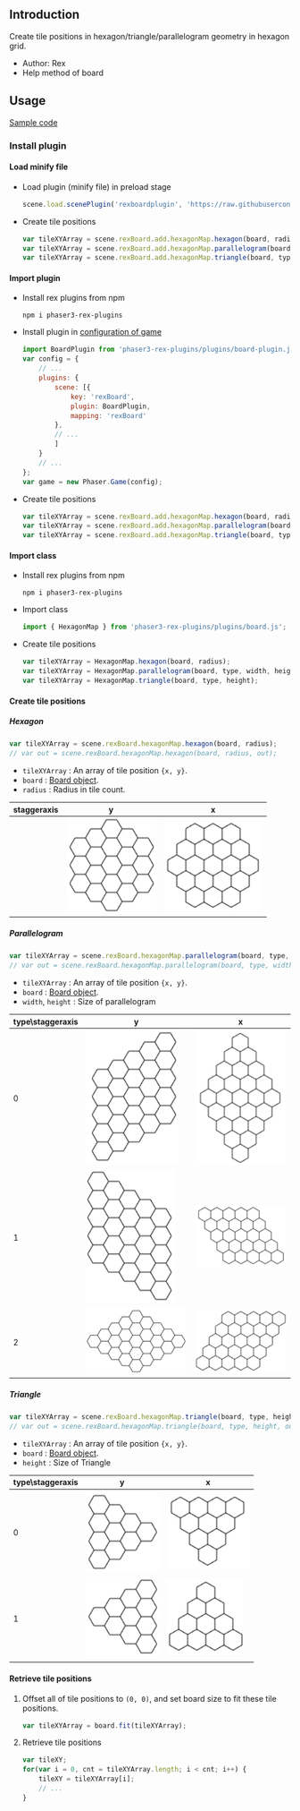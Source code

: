 ## Introduction

Create tile positions in hexagon/triangle/parallelogram geometry in hexagon grid. 

- Author: Rex
- Help method of board

## Usage

[Sample code](https://github.com/rexrainbow/phaser3-rex-notes/tree/master/examples/board-hexagonmap)

### Install plugin

#### Load minify file

- Load plugin (minify file) in preload stage
    ```javascript
    scene.load.scenePlugin('rexboardplugin', 'https://raw.githubusercontent.com/rexrainbow/phaser3-rex-notes/master/dist/rexboardplugin.min.js', 'rexBoard', 'rexBoard');
    ```
- Create tile positions
    ```javascript
    var tileXYArray = scene.rexBoard.add.hexagonMap.hexagon(board, radius);
    var tileXYArray = scene.rexBoard.add.hexagonMap.parallelogram(board, type, width, height);
    var tileXYArray = scene.rexBoard.add.hexagonMap.triangle(board, type, height);
    ```

#### Import plugin

- Install rex plugins from npm
    ```
    npm i phaser3-rex-plugins
    ```
- Install plugin in [configuration of game](game.md#configuration)
    ```javascript
    import BoardPlugin from 'phaser3-rex-plugins/plugins/board-plugin.js';
    var config = {
        // ...
        plugins: {
            scene: [{
                key: 'rexBoard',
                plugin: BoardPlugin,
                mapping: 'rexBoard'
            },
            // ...
            ]
        }
        // ...
    };
    var game = new Phaser.Game(config);
    ```
- Create tile positions
    ```javascript
    var tileXYArray = scene.rexBoard.add.hexagonMap.hexagon(board, radius);
    var tileXYArray = scene.rexBoard.add.hexagonMap.parallelogram(board, type, width, height);
    var tileXYArray = scene.rexBoard.add.hexagonMap.triangle(board, type, height);
    ```

#### Import class

- Install rex plugins from npm
    ```
    npm i phaser3-rex-plugins
    ```
- Import class
    ```javascript
    import { HexagonMap } from 'phaser3-rex-plugins/plugins/board.js';
    ```
- Create tile positions
    ```javascript
    var tileXYArray = HexagonMap.hexagon(board, radius);
    var tileXYArray = HexagonMap.parallelogram(board, type, width, height);
    var tileXYArray = HexagonMap.triangle(board, type, height);
    ```

#### Create tile positions

##### Hexagon

```javascript
var tileXYArray = scene.rexBoard.hexagonMap.hexagon(board, radius);
// var out = scene.rexBoard.hexagonMap.hexagon(board, radius, out);
```

- `tileXYArray` : An array of tile position `{x, y}`.
- `board` : [Board object](board.md).
- `radius` : Radius in tile count.

| staggeraxis | y | x |
| ---- | ---- | ---- |
||![Hexagon-y](images/board-hexagonmap/hexagon-y.png)|![Hexagon-x](images/board-hexagonmap/hexagon-x.png)|

##### Parallelogram

```javascript
var tileXYArray = scene.rexBoard.hexagonMap.parallelogram(board, type, width, height);
// var out = scene.rexBoard.hexagonMap.parallelogram(board, type, width, height, out);
```

- `tileXYArray` : An array of tile position `{x, y}`.
- `board` : [Board object](board.md).
- `width`, `height` : Size of parallelogram

| type\staggeraxis | y                                                            | x                                                            |
| ---------------- | ------------------------------------------------------------ | ------------------------------------------------------------ |
| 0                | ![Parallelogram-0y](images/board-hexagonmap/parallelogram-0y.png) | ![Parallelogram-0x](images/board-hexagonmap/parallelogram-0x.png) |
| 1                | ![Parallelogram-1y](images/board-hexagonmap/parallelogram-1y.png) | ![Parallelogram-1x](images/board-hexagonmap/parallelogram-1x.png) |
| 2                | ![Parallelogram-2y](images/board-hexagonmap/parallelogram-2y.png) | ![Parallelogram-2x](images/board-hexagonmap/parallelogram-2x.png) |

##### Triangle

```javascript
var tileXYArray = scene.rexBoard.hexagonMap.triangle(board, type, height);
// var out = scene.rexBoard.hexagonMap.triangle(board, type, height, out);
```

- `tileXYArray` : An array of tile position `{x, y}`.
- `board` : [Board object](board.md).
- `height` : Size of Triangle

| type\staggeraxis | y                                                       | x                                                       |
| ---------------- | ------------------------------------------------------- | ------------------------------------------------------- |
| 0                | ![Triangle-0y](images/board-hexagonmap/triangle-0y.png) | ![Triangle-0x](images/board-hexagonmap/triangle-0x.png) |
| 1                | ![Triangle-1y](images/board-hexagonmap/triangle-1y.png) | ![Triangle-1x](images/board-hexagonmap/triangle-1x.png) |

#### Retrieve tile positions

1. Offset all of tile positions to `(0, 0)`, and set board size to fit these tile positions.
    ```javascript
    var tileXYArray = board.fit(tileXYArray);
    ```
2. Retrieve tile positions
    ```javascript
    var tileXY;
    for(var i = 0, cnt = tileXYArray.length; i < cnt; i++) {
        tileXY = tileXYArray[i];
        // ...
    }
    ```